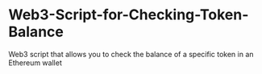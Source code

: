 # Web3-Script-for-Checking-Token-Balance
Web3 script that allows you to check the balance of a specific token in an Ethereum wallet
